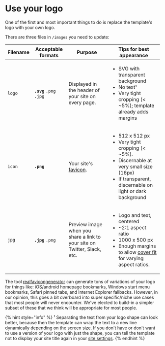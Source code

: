 # Use your logo

One of the first and most important things to do is replace the template's logo with your own logo.

There are three files in `/images` you need to update:

| Filename | Acceptable formats       | Purpose                                                                  | Tips for best appearance                                                                                                                                                                                                                 |
| -------- | ------------------------ | ------------------------------------------------------------------------ | ---------------------------------------------------------------------------------------------------------------------------------------------------------------------------------------------------------------------------------------- |
| `logo`   | **`.svg`** `.png` `.jpg` | Displayed in the header of your site on every page.                      | <ul><li>SVG with transparent background</li><li>No text¹</li><li>Very tight cropping (&#x3C; ~5%); template already adds margins</li></ul>                                                                                               |
| `icon`   | **`.png`**               | Your site's [favicon](https://en.wikipedia.org/wiki/Favicon).            | <ul><li>512 x 512 px</li><li>Very tight cropping (&#x3C; ~5%).</li><li>Discernable at very small size (16px)</li><li>If transparent, discernable on light or dark background</li></ul>                                                   |
| `jpg`    | **`.jpg`** `.png`        | Preview image when you share a link to your site on Twitter, Slack, etc. | <ul><li>Logo and text, centered</li><li>~2:1 aspect ratio</li><li>1000 x 500 px</li><li>Enough margins to allow <a href="https://developer.mozilla.org/en-US/docs/Web/CSS/object-fit">cover fit</a> for varying aspect ratios.</li></ul> |

The tool [realfavicongenerator](https://realfavicongenerator.net/) can generate tons of variations of your logo for things like: iOS/android homepage bookmarks, Windows start menu bookmarks, Safari pinned tabs, and Internet Explorer fallbacks. However, in our opinion, this goes a bit overboard into super specific/niche use cases that most people will never encounter. We've elected to build-in a simpler subset of these that we think will be appropriate for most people.

{% hint style="info" %}
¹ Separating the text from your logo shape can look better, because then the template can wrap the text to a new line dynamically depending on the screen size. If you don't have or don't want to use a version of your logo with just the shape, you can tell the template not to display your site title again in your [site settings](site-settings.md).
{% endhint %}
